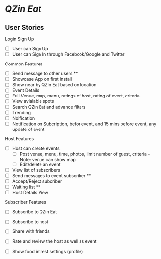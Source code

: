 # *QZin Eat*
## User Stories

Login Sign Up
* [ ] User can Sign Up 
* [ ] User can Sign In through Facebook/Google and Twitter 
 
Common Features  

* [ ] Send message to other users **
* [ ] Showcase App on first install 
* [ ] Show near by QZin Eat based on location
* [ ] Event Details 
 * [ ] Full Venue, map, menu, ratings of host, rating of event, criteria  
 * [ ] View avialable spots
* [ ] Search QZin Eat and advance filters 
* [ ] Trending 
* [ ] Noification
 * [ ] Notification on Subcription, befor event, and 15 mins before event, any update of event

Host Features

* [ ] Host can create events
  * [ ] Post venue, menu, time, photos, limit number of guest, criteria - Note: venue can show map
  * [ ] Edit/delete an event  
* [ ] View list of subscribers
* [ ] Send messages to event subscriber **
* [ ] Accept/Reject subcriber 
* [ ] Waiting list **
* [ ] Host Details View

Subscriber Features

* [ ] Subscribe to QZin Eat
* [ ] Subscribe to host
* [ ] Share with friends 
* [ ] Rate and review the host as well as event
* [ ] Show food intrest settings (profile) 



